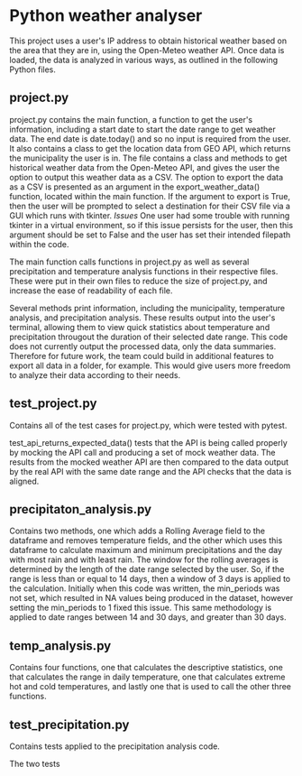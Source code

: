# Python weather analyser
This project uses a user's IP address to obtain historical weather based on the area that they are in, using the Open-Meteo weather API. 
Once data is loaded, the data is analyzed in various ways, as outlined in the following Python files. 

## project.py
project.py contains the main function, a function to get the user's information, including a start date to start the date range to get weather data. The end date is date.today() and so no input is required from the user. It also contains a class to get the location data from GEO API, which returns the municipality the user is in. 
The file contains a class and methods to get historical weather data from the Open-Meteo API, and gives the user the option to output this weather data as a CSV. The option to export the data as a CSV is presented as an argument in the export_weather_data() function, located within the main function. If the argument to export is True, then the user will be prompted to select a destination for their CSV file via a GUI which runs with tkinter. 
*Issues*
One user had some trouble with running tkinter in a virtual environment, so if this issue persists for the user, then this argument should be set to False and the user has set their intended filepath within the code. 

The main function calls functions in project.py as well as several precipitation and temperature analysis functions in their respective files. These were put in their own files to reduce the size of project.py, and increase the ease of readability of each file. 

Several methods print information, including the municipality, temperature analysis, and precipitation analysis. These results output into the user's terminal, allowing them to view quick statistics about temperature and precipitation througout the duration of their selected date range. This code does not currently output the processed data, only the data summaries. Therefore for future work, the team could build in additional features to export all data in a folder, for example. This would give users more freedom to analyze their data according to their needs. 

## test_project.py
Contains all of the test cases for project.py, which were tested with pytest.

test_api_returns_expected_data() tests that the API is being called properly by mocking the API call and producing a set of mock weather data. The results from the mocked weather API are then compared to the data output by the real API with the same date range and the API checks that the data is aligned.  

## precipitaton_analysis.py
Contains two methods, one which adds a Rolling Average field to the dataframe and removes temperature fields, and the other which uses this dataframe to calculate maximum and minimum precipitations and the day with most rain and with least rain. 
The window for the rolling averages is determined by the length of the date range selected by the user. So, if the range is less than or equal to 14 days, then a window of 3 days is applied to the calculation. 
Initially when this code was written, the min_periods was not set, which resulted in NA values being produced in the dataset, however setting the min_periods to 1 fixed this issue. This same methodology is applied to date ranges between 14 and 30 days, and greater than 30 days. 

## temp_analysis.py
Contains four functions, one that calculates the descriptive statistics, one that calculates the range in daily temperature, one that calculates extreme hot and cold temperatures, and lastly one that is used to call the other three functions. 

## test_precipitation.py
Contains tests applied to the precipitation analysis code. 

The two tests 

